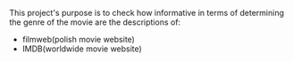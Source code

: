 This project's purpose is to check how informative in terms of determining the genre of the movie are the descriptions of:
- filmweb(polish movie website)
- IMDB(worldwide movie website)
